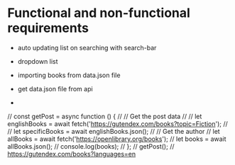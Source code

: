 # Functional and non-functional requirements

- auto updating list on searching with search-bar

- dropdown list

- importing books from data.json file

- get data.json file from api

- 

// const getPost = async function () {
// 	// Get the post data
// 	// let englishBooks = await fetch('https://gutendex.com/books?topic=Fiction');
// 	// let specificBooks = await englishBooks.json();
// 	// Get the author
// 	let allBooks = await fetch('https://openlibrary.org/books');
// 	let books = await allBooks.json();
// 	console.log(books);
// };
// getPost();
// https://gutendex.com/books?languages=en
